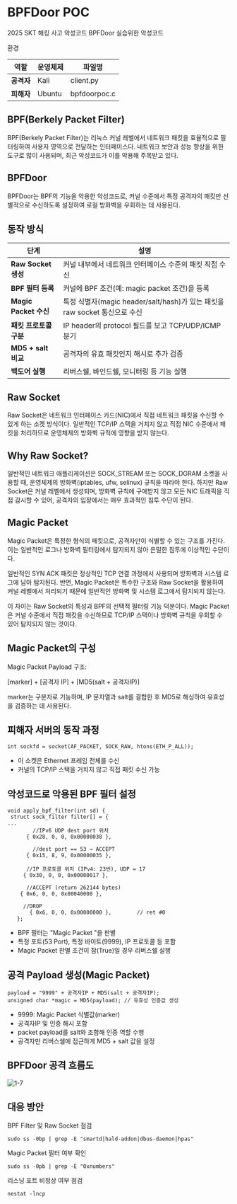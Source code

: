 # BPFDoor POC

2025 SKT 해킹 사고 악성코드 BPFDoor 실습위한 악성코드

환경

| 역할 | 운영체제 | 파일명 |
|------|----------|--------|
| **공격자** | Kali | client.py |
| **피해자** | Ubuntu | bpfdoorpoc.c |

## BPF(Berkely Packet Filter)

BPF(Berkely Packet Filter)는 리눅스 커널 레벨에서 네트워크 패킷을 효율적으로 필터링하여 사용자 영역으로 전달하는 인터페이스다. 네트워크 보안과 성능 향상을 위한 도구로 많이 사용되며, 최근 악성코드가 이를 악용해 주목받고 있다.

## BPFDoor

BPFDoor는 BPF의 기능을 악용한 악성코드로, 커널 수준에서 특정 공격자의 패킷만 선별적으로 수신하도록 설정하여 로컬 방화벽을 우회하는 데 사용된다.

## 동작 방식

| 단계 | 설명 |
|------|------|
| **Raw Socket 생성** | 커널 내부에서 네트워크 인터페이스 수준의 패킷 직접 수신 |
| **BPF 필터 등록** | 커널에 BPF 조건(예: magic packet 조건)을 등록 |
| **Magic Packet 수신** | 특정 식별자(magic header/salt/hash)가 있는 패킷을 raw socket 통신으로 수신 |
| **패킷 프로토콜 구분** | IP header의 protocol 필드를 보고 TCP/UDP/ICMP 분기 |
| **MD5 + salt 비교** | 공격자의 유효 패킷인지 해시로 추가 검증 |
| **백도어 실행** | 리버스쉘, 바인드쉘, 모니터링 등 기능 실행 |

## Raw Socket

Raw Socket은 네트워크 인터페이스 카드(NIC)에서 직접 네트워크 패킷을 수신할 수 있게 하는 소켓 방식이다. 일반적인 TCP/IP 스택을 거치지 않고 직접 NIC 수준에서 패킷을 처리하므로 운영체제의 방화벽 규칙에 영향을 받지 않는다.

## Why Raw Socket?

일반적인 네트워크 애플리케이션은 SOCK_STREAM 또는 SOCK_DGRAM 소켓을 사용할 때, 운영체제의 방화벽(iptables, ufw, selinux) 규칙을 따라야 한다. 하지만 Raw Socket은 커널 레벨에서 생성되며, 방화벽 규칙에 구애받지 않고 모든 NIC 트래픽을 직접 감시할 수 있어, 공격자의 입장에서는 매우 효과적인 침투 수단이 된다.

## Magic Packet 

Magic Packet은 특정한 형식의 패킷으로, 공격자만이 식별할 수 있는 구조를 가진다. 이는 일반적인 로그나 방화벽 필터링에서 탐지되지 않아 은밀한 침투에 이상적인 수단이다.


일반적인 SYN ACK 패킷은 정상적인 TCP 연결 과정에서 사용되며 방화벽과 시스템 로그에 남아 탐지된다. 반면, Magic Packet은 특수한 구조와 Raw Socket을 활용하여 커널 레벨에서 처리되기 때문에 일반적인 방화벽 및 시스템 로그에서 탐지되지 않는다.

이 차이는 Raw Socket의 특성과 BPF의 선택적 필터링 기능 덕분이다. Magic Packet은 커널 수준에서 직접 패킷을 수신하므로 TCP/IP 스택이나 방화벽 규칙을 우회할 수 있어 탐지되지 않는 것이다.

## Magic Packet의 구성


Magic Packet Payload 구조:

[marker] + [공격자 IP] + [MD5(salt + 공격자IP)]

marker는 구분자로 기능하며, IP 문자열과 salt를 결합한 후 MD5로 해싱하여 유효성을 검증하는 데 사용된다.

## 피해자 서버의 동작 과정

```
int sockfd = socket(AF_PACKET, SOCK_RAW, htons(ETH_P_ALL));
```

- 이 소켓은 Ethernet 프레임 전체를 수신
- 커널의 TCP/IP 스택을 거치지 않고 직접 패킷 수신 가능

## 악성코드로 악용된 BPF 필터 설정

```
void apply_bpf_filter(int sd) {
 struct sock_filter filter[] = {
...
        //IPv6 UDP dest port 위치
      { 0x28, 0, 0, 0x00000038 },       

        //dest port == 53 → ACCEPT
      { 0x15, 8, 9, 0x00000035 },       

      //IP 프로토콜 위치 (IPv4: 23번), UDP = 17
     { 0x30, 0, 0, 0x00000017 },       

      //ACCEPT (return 262144 bytes)
    { 0x6, 0, 0, 0x00040000 },      
  
     //DROP
       { 0x6, 0, 0, 0x00000000 },        // ret #0
   };
```

- BPF 필터는 "Magic Packet "을 판별
- 특정 포트(53 Port), 특정 바이트(9999), IP 프로토콜 등 포함
- Magic Packet 판별 조건이  참(True)일 경우 리버스쉘 실행

## 공격 Payload 생성(Magic Packet)

```
payload = "9999" + 공격자IP + MD5(salt + 공격자IP);
unsigned char *magic = MD5(payload); // 유효성 인증값 생성
```

- 9999: Magic Packet 식별값(marker)
- 공격자IP 및 인증 해시 포함
- packet payload를 salt와 조합해 인증 역할 수행
- 공격자만 리버스쉘에 접근하게 MD5 + salt 값을 설정

##  BPFDoor 공격 흐름도

![1-7](https://github.com/user-attachments/assets/f92c1406-c23a-40e9-b00d-4f28f445dd14)


## 대응 방안

BPF Filter 및 Raw Socket 점검

```
sudo ss -0bp | grep -E "smartd|hald-addon|dbus-daemon|hpas"
```

Magic Packet 필터 여부 확인
```
sudo ss -0pb | grep -E "0xnumbers"
```

리스닝 포트 비정상 여부 점검
```
nestat -lncp
```

